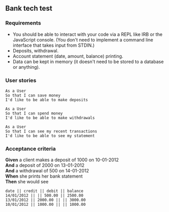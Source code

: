 ## Bank tech test

### Requirements
- You should be able to interact with your code via a REPL like IRB or the JavaScript console. (You don't need to implement a command line interface that takes input from STDIN.)
- Deposits, withdrawal.
- Account statement (date, amount, balance) printing.
- Data can be kept in memory (it doesn't need to be stored to a database or anything).

### User stories
```
As a User
So that I can save money
I'd like to be able to make deposits
```
```
As a User
So that I can spend money
I'd like to be able to make withdrawals
```
```
As a User
So that I can see my recent transactions
I'd like to be able to see my statement
```

### Acceptance criteria
<strong>Given</strong> a client makes a deposit of 1000 on 10-01-2012<br>
<strong>And</strong> a deposit of 2000 on 13-01-2012<br>
<strong>And</strong> a withdrawal of 500 on 14-01-2012<br>
<strong>When</strong> she prints her bank statement<br>
<strong>Then</strong> she would see
```
date || credit || debit || balance
14/01/2012 || || 500.00 || 2500.00
13/01/2012 || 2000.00 || || 3000.00
10/01/2012 || 1000.00 || || 1000.00
```
